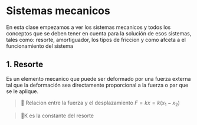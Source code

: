 # Sistemas mecanicos 
En esta clase empezamos a ver los sistemas mecanicos y todos los conceptos que se deben tener en cuenta para la solución de esos sistemas, tales como: resorte, amortiguador, los tipos de friccion y como afceta a el funcionamiento del sistema 

## 1. Resorte 
Es un elemento mecanico que puede ser deformado por una fuerza externa tal que la deformación sea directamente proporcional a la fuerza o par que se le aplique.

>🔑 Relacion entre la fuerza y el desplazamiento 
$F=kx=k(x_{1}-x_{2})$

>🔑K es la constante del resorte
>
